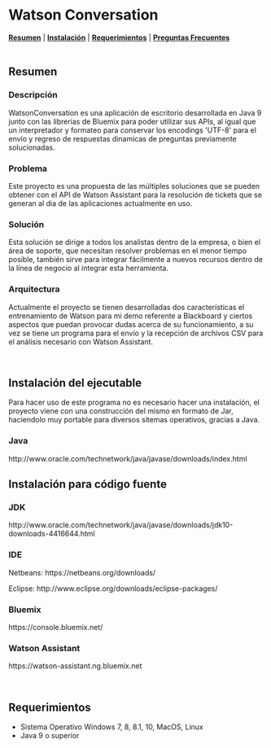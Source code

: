<h1> Watson Conversation </h1>
<div>
	<b><a href = '#Resumen'>Resumen</a></b> |
	<b><a href = '#Instalacion'>Instalación</a></b> |
	<b><a href = '#Requerimientos'>Requerimientos</a></b> |
	<b><a href = 'https://github.com/miguelMontiel/WatsonConversation/wiki/Preguntas-frecuentes'>Preguntas Frecuentes</a></b>
</div>
<br>
<div id = "Resumen">
	<h2>Resumen</h2>
	<h3>Descripción</h3>
	<p>WatsonConversation es una aplicación de escritorio desarrollada en Java 9 junto con las librerias de Bluemix para poder utilizar sus APIs, al igual que un interpretador y formateo para conservar los encodings 'UTF-8' para el envío y regreso de respuestas dinamicas de preguntas previamente solucionadas.<p>
	<h3>Problema</h3>
	<p>Este proyecto es una propuesta de las múltiples soluciones que se pueden obtener con el API de Watson Assistant para la resolución de tickets que se generan al dia de las aplicaciones actualmente en uso. </p>
	<h3>Solución</h3>
	<p>Esta solución se dirige a todos los analistas dentro de la empresa, o bien el área de soporte, que necesitan resolver problemas en el menor tiempo posible, también sirve para integrar fácilmente a nuevos recursos dentro de la línea de negocio al integrar esta herramienta.</p>
	<h3>Arquitectura</h3>
	<p>Actualmente el proyecto se tienen desarrolladas dos características el entrenamiento de Watson para mi demo referente a Blackboard y ciertos aspectos que puedan provocar dudas acerca de su funcionamiento, a su vez se tiene un programa para el envío y la recepción de archivos CSV para el análisis necesario con Watson Assistant.</p>
</div>
<br>
<div id = "Instalacion">
	<h2>Instalación del ejecutable</h2>
	<p>Para hacer uso de este programa no es necesario hacer una instalación, el proyecto viene con una construcción del mismo en formato de Jar, haciendolo muy portable para diversos sitemas operativos, gracias a Java.</p>
	<h3>Java</h3>
	<p>http://www.oracle.com/technetwork/java/javase/downloads/index.html</p>
	<h2>Instalación para código fuente</h2>
	<h3>JDK</h3>
	<p>http://www.oracle.com/technetwork/java/javase/downloads/jdk10-downloads-4416644.html</p>
	<h3>IDE</h3>
	<p>Netbeans: https://netbeans.org/downloads/</p>
	<p>Eclipse: http://www.eclipse.org/downloads/eclipse-packages/</p>
	<h3>Bluemix</h3>
	<p>https://console.bluemix.net/</p>
	<h3>Watson Assistant</h3>
	<p>https://watson-assistant.ng.bluemix.net</p>
</div>
<br>
<div id = "Requerimientos">
	<h2>Requerimientos</h2>
	<ul>
		<li>Sistema Operativo Windows 7, 8, 8.1, 10, MacOS, Linux</li>
		<li>Java 9 o superior</li>
	</ul>
</div>
